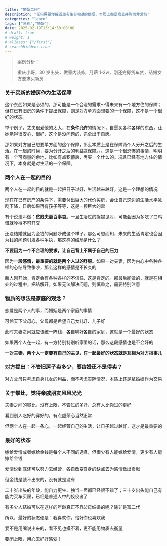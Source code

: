 ```yaml
---
title: "婚姻二辩"
description: "任何需要你摧毁原有生存根基的婚姻，本质上都是商业并购而非爱情"
categories: "learn"
tags: ["三观","婚姻"]
date: 2025-02-19T13:14:50+08:00
# draft: true
# weight: 1
# aliases: ["/first"]
# searchHidden: true
---
```


> 案例分析：
>
> 重庆小哥，30 岁出头，做室内装修，月薪 1-2w，刚还完房贷车贷，结婚女方要求买新房

### 关于买新的婚房作为生活保障

这个东西如果是必须的，那可能是一个合理的需求～得未来有一个地方住的保障；但在已有旧房的条件下提出保障，则是对方单方面想要的一个保障，这不是一个很好的状态。

举个例子，丈夫很爱他的太太，在**条件允许**的情况下，自愿买各种各样的东西，让她觉得很安心、很好，这个是没问题的，完全出于自愿。

那如果对方自己想要单方面的这个保障，那么本质上是在保障两个人分开之后的生活。在一起的时候，要为分开之后的利益做保障。。。这是一个很恐怖的事情，明明有一个可商量的余地，比如有点积蓄后，再买一个什么的。况且已经有地方住的情况下，本身就是对生活的一个保障。



### 两个人在一起的目的

两个人在一起的目的就是一起把日子过好，生活越来越好，这是一个理想的情况

现在在已有房产的条件下，需要付出巨大的代价买房，会让自己这边的生活水平急剧下降，日后如果再有孩子等等，这是一颗巨大的雷

有个说法叫做：**贫贱夫妻百事哀**。一旦生活过的捉襟见肘，可能会因为多吃了口鸡蛋就吵得不可开交

还没结婚就因为金钱的问题吵成这个样子，那么可想而知，未来的生活肯定也会因为钱的问题引发各种争执，那这样的结局是什么？

**不要因为一个不合理的要求，让自己背上不属于自己的压力**

因为**一段感情，最重要的就是两个人过的舒服**。如果一对夫妻，因为内心中各种各样的心结导致争吵，那么这样的感情是不长久的

新人刚开始，肯定会有各种各样的不信任，这是肯定的。那最后能做的，就是在相处的过程中，把结解开。如果无法解决问题，则慎重之，需要特别注意



### 物质的想法是家庭的观念？

恋爱是两个人的事，而婚姻是两个家庭的事情

可怜天下父母心，父母都是希望自己女儿好、儿子好

此时夫妻之间就应该统一阵线，各自哄好各自的家庭，这就是一个最好的状态

如果两个人在一起，有一方特别特别听家里的话，那么这段感情也是不会好的

**一对夫妻，两个人一定要有自己的主见，在一起最好的状态就是互相为对方挡事儿**



### 对方提出：不管旧房子卖多少，要结婚还不是得卖？

对方父母只考虑自身儿女的利益，而不考虑实际情况，本质上还是拿婚姻作为交易



### 关于攀比，觉得亲戚朋友风风光光

夫妻之间的攀比，没有上限，不管过的多好，总有人比你过的更好

看到别人吃好的穿好的，有点虚荣心当然正常

但两个人在一起一条心，一起经营自己的生活，让日子越过越好，这才是最重要的



### 最好的状态

嫁给爱情或者嫁给金钱是每个人不同的选择，但很少有人能嫁给爱情，更少有人能嫁给金钱

爱情说到底还可以努力去经营，各自改变自身的缺点去为感情做出贡献

但金钱是装不出来的，没有就是没有

二十岁出头的年龄，能自力更生、独当一面都已经很不错了；三十岁出头能自己有能力买车买房，已经是普通人中的佼佼者了

有多少人结婚可以在这样的年龄真正不靠父母结婚的呢？除非是富二代

所以，最好的状态便是：我喜欢你，恰好你也喜欢我

爱不是用嘴说出来的，看不见也摸不着，更不能用物质去衡量

要闭上眼，用心去好好感受！
